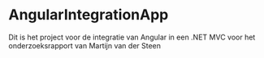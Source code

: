 # AngularIntegrationApp
Dit is het project voor de integratie van Angular in een .NET MVC voor het onderzoeksrapport van Martijn van der Steen
